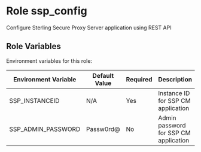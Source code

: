 Role ssp_config
=========

Configure Sterling Secure Proxy Server application using REST API


Role Variables
--------------
Environment variables for this role:


| Environment Variable                | Default Value   | Required | Description                                      |
|-------------------------------------|-----------------|----------|--------------------------------------------------|
| SSP_INSTANCEID                      | N/A             | Yes      | Instance ID for SSP CM application               |
| SSP_ADMIN_PASSWORD                  | Passw0rd@       | No       | Admin password for SSP CM application           |